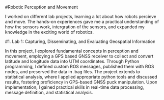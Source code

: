 #Robotic Perception and Movement

I worked on different lab projects, learning a lot about how robots percieve and move. The hands-on experiences gave me a practical understanding of how the sensors work, intergration of the sensors, and expanded my knowledge in the exciting world of robotics.

#1. Lab 1: Capturing, Disseminating, and Evaluating Geospatial Information

In this project, I explored fundamental concepts in perception and movement, employing a GPS based GNSS receiver to collect and convert latitude and longitude data into UTM coordinates. Through Python programming, I defined custom ROS messages, published them with ROS nodes, and preserved the data in .bag files. The project extends to statistical analysis, where I applied appropriate python tools and discussed results, fostering proficiency in GPS-based GNSS puck manipulation. Upon implementation, I  gained practical skills in real-time data processing, message definition, and statistical analysis.

